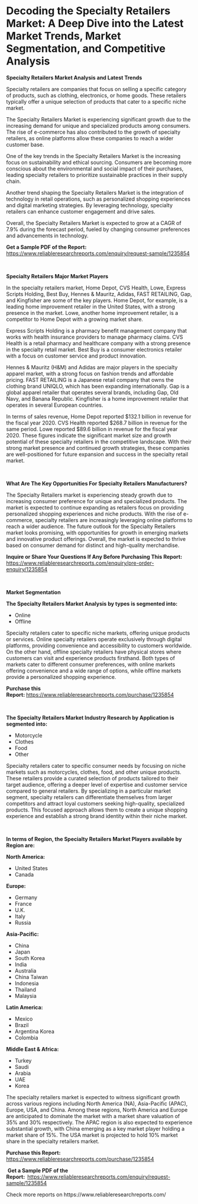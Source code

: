 <p><h1>Decoding the Specialty Retailers Market: A Deep Dive into the Latest Market Trends, Market Segmentation, and Competitive Analysis</h1></p><p><strong>Specialty Retailers Market Analysis and Latest Trends</strong></p>
<p><p>Specialty retailers are companies that focus on selling a specific category of products, such as clothing, electronics, or home goods. These retailers typically offer a unique selection of products that cater to a specific niche market.</p><p>The Specialty Retailers Market is experiencing significant growth due to the increasing demand for unique and specialized products among consumers. The rise of e-commerce has also contributed to the growth of specialty retailers, as online platforms allow these companies to reach a wider customer base.</p><p>One of the key trends in the Specialty Retailers Market is the increasing focus on sustainability and ethical sourcing. Consumers are becoming more conscious about the environmental and social impact of their purchases, leading specialty retailers to prioritize sustainable practices in their supply chain.</p><p>Another trend shaping the Specialty Retailers Market is the integration of technology in retail operations, such as personalized shopping experiences and digital marketing strategies. By leveraging technology, specialty retailers can enhance customer engagement and drive sales.</p><p>Overall, the Specialty Retailers Market is expected to grow at a CAGR of 7.9% during the forecast period, fueled by changing consumer preferences and advancements in technology.</p></p>
<p><strong>Get a Sample PDF of the Report:&nbsp;</strong> <a href="https://www.reliableresearchreports.com/enquiry/request-sample/1235854">https://www.reliableresearchreports.com/enquiry/request-sample/1235854</a></p>
<p>&nbsp;</p>
<p><strong>Specialty Retailers Major Market Players</strong></p>
<p><p>In the specialty retailers market, Home Depot, CVS Health, Lowe, Express Scripts Holding, Best Buy, Hennes & Mauritz, Adidas, FAST RETAILING, Gap, and Kingfisher are some of the key players. Home Depot, for example, is a leading home improvement retailer in the United States, with a strong presence in the market. Lowe, another home improvement retailer, is a competitor to Home Depot with a growing market share.</p><p>Express Scripts Holding is a pharmacy benefit management company that works with health insurance providers to manage pharmacy claims. CVS Health is a retail pharmacy and healthcare company with a strong presence in the specialty retail market. Best Buy is a consumer electronics retailer with a focus on customer service and product innovation.</p><p>Hennes & Mauritz (H&M) and Adidas are major players in the specialty apparel market, with a strong focus on fashion trends and affordable pricing. FAST RETAILING is a Japanese retail company that owns the clothing brand UNIQLO, which has been expanding internationally. Gap is a global apparel retailer that operates several brands, including Gap, Old Navy, and Banana Republic. Kingfisher is a home improvement retailer that operates in several European countries.</p><p>In terms of sales revenue, Home Depot reported $132.1 billion in revenue for the fiscal year 2020. CVS Health reported $268.7 billion in revenue for the same period. Lowe reported $89.6 billion in revenue for the fiscal year 2020. These figures indicate the significant market size and growth potential of these specialty retailers in the competitive landscape. With their strong market presence and continued growth strategies, these companies are well-positioned for future expansion and success in the specialty retail market.</p></p>
<p>&nbsp;</p>
<p><strong>What Are The Key Opportunities For Specialty Retailers Manufacturers?</strong></p>
<p><p>The Specialty Retailers market is experiencing steady growth due to increasing consumer preference for unique and specialized products. The market is expected to continue expanding as retailers focus on providing personalized shopping experiences and niche products. With the rise of e-commerce, specialty retailers are increasingly leveraging online platforms to reach a wider audience. The future outlook for the Specialty Retailers market looks promising, with opportunities for growth in emerging markets and innovative product offerings. Overall, the market is expected to thrive based on consumer demand for distinct and high-quality merchandise.</p></p>
<p><strong>Inquire or Share Your Questions If Any Before Purchasing This Report:</strong> <a href="https://www.reliableresearchreports.com/enquiry/pre-order-enquiry/1235854">https://www.reliableresearchreports.com/enquiry/pre-order-enquiry/1235854</a></p>
<p>&nbsp;</p>
<p><strong>Market Segmentation</strong></p>
<p><strong>The Specialty Retailers Market Analysis by types is segmented into:</strong></p>
<p><ul><li>Online</li><li>Offline</li></ul></p>
<p><p>Specialty retailers cater to specific niche markets, offering unique products or services. Online specialty retailers operate exclusively through digital platforms, providing convenience and accessibility to customers worldwide. On the other hand, offline specialty retailers have physical stores where customers can visit and experience products firsthand. Both types of markets cater to different consumer preferences, with online markets offering convenience and a wide range of options, while offline markets provide a personalized shopping experience.</p></p>
<p><strong>Purchase this Report:&nbsp;</strong><a href="https://www.reliableresearchreports.com/purchase/1235854">https://www.reliableresearchreports.com/purchase/1235854</a></p>
<p>&nbsp;</p>
<p><strong>The Specialty Retailers Market Industry Research by Application is segmented into:</strong></p>
<p><ul><li>Motorcycle</li><li>Clothes</li><li>Food</li><li>Other</li></ul></p>
<p><p>Specialty retailers cater to specific consumer needs by focusing on niche markets such as motorcycles, clothes, food, and other unique products. These retailers provide a curated selection of products tailored to their target audience, offering a deeper level of expertise and customer service compared to general retailers. By specializing in a particular market segment, specialty retailers can differentiate themselves from larger competitors and attract loyal customers seeking high-quality, specialized products. This focused approach allows them to create a unique shopping experience and establish a strong brand identity within their niche market.</p></p>
<p>&nbsp;</p>
<p><strong>In terms of Region, the Specialty Retailers Market Players available by Region are:</strong></p>
<p>
    <p> <strong> North America: </strong>
        <ul>
            <li>United States</li>
            <li>Canada</li>
        </ul>
        </p> 
    <p> <strong> Europe: </strong>
        <ul>
            <li>Germany</li>
            <li>France</li>
            <li>U.K.</li>
            <li>Italy</li>
            <li>Russia</li>
        </ul>
        </p> 
    <p> <strong> Asia-Pacific: </strong>
        <ul>
            <li>China</li>
            <li>Japan</li>
            <li>South Korea</li>
            <li>India</li>
            <li>Australia</li>
            <li>China Taiwan</li>
            <li>Indonesia</li>
            <li>Thailand</li>
            <li>Malaysia</li>
        </ul>
        </p> 
    <p> <strong> Latin America: </strong>
        <ul>
            <li>Mexico</li>
            <li>Brazil</li>
            <li>Argentina Korea</li>
            <li>Colombia</li>
        </ul>
        </p> 
    <p> <strong> Middle East & Africa: </strong>
        <ul>
            <li>Turkey</li>
            <li>Saudi</li>
            <li>Arabia</li>
            <li>UAE</li>
            <li>Korea</li>
        </ul>
    </p>
    </p>
<p><p>The specialty retailers market is expected to witness significant growth across various regions including North America (NA), Asia-Pacific (APAC), Europe, USA, and China. Among these regions, North America and Europe are anticipated to dominate the market with a market share valuation of 35% and 30% respectively. The APAC region is also expected to experience substantial growth, with China emerging as a key market player holding a market share of 15%. The USA market is projected to hold 10% market share in the specialty retailers market.</p></p>
<p><strong>Purchase this Report: </strong><a href="https://www.reliableresearchreports.com/purchase/1235854">https://www.reliableresearchreports.com/purchase/1235854</a></p>
<p>&nbsp;<strong>Get a Sample PDF of the Report:&nbsp;&nbsp;</strong><a href="https://www.reliableresearchreports.com/enquiry/request-sample/1235854">https://www.reliableresearchreports.com/enquiry/request-sample/1235854</a></p>
<p><strong></strong></p>
<p>Check more reports on https://www.reliableresearchreports.com/</p>